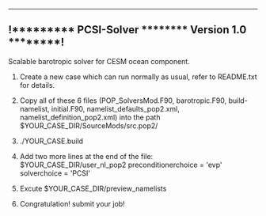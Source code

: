-----------------------------------------------------
!********* PCSI-Solver ******** Version 1.0 ********!
-----------------------------------------------------

Scalable barotropic solver for CESM ocean component.


1. Create a new case which can run normally as usual, refer to README.txt for details.

2. Copy all of these 6 files (POP_SolversMod.F90, barotropic.F90, build-namelist, initial.F90, namelist_defaults_pop2.xml, namelist_definition_pop2.xml) into the path $YOUR_CASE_DIR/SourceMods/src.pop2/

3. ./YOUR_CASE.build

4. Add two more lines at the end of the file: $YOUR_CASE_DIR/user_nl_pop2
   preconditionerchoice = 'evp'
   solverchoice = 'PCSI'

5. Excute $YOUR_CASE_DIR/preview_namelists

6. Congratulation! submit your job!
